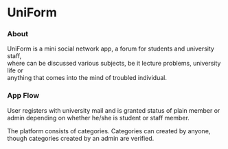 # UniForm

### About

UniForm is a mini social network app, a forum for students and university staff,  
where can be discussed various subjects, be it lecture problems, university life or  
anything that comes into the mind of troubled individual.  
  
### App Flow

User registers with university mail and is granted status of plain member or admin depending on whether he/she is student or staff member. 

The platform consists of categories. Categories can created by anyone,  
though categories created by an admin are verified.
